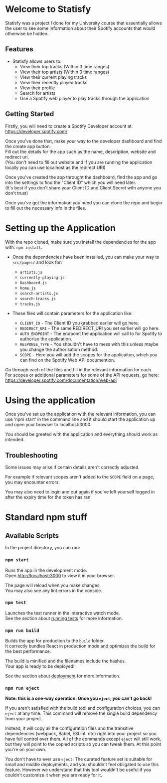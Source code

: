 # Welcome to Statisfy
Statisfy was a project I done for my University course that essentially allows the user to see some information about their Spotify accounts that would otherwise be hidden.

## Features
- Statisfy allows users to:
    - View their top tracks (Within 3 time ranges)
    - View their top artists (Within 3 time ranges)
    - View their current playing tracks
    - View their recently played tracks
    - View their profile
    - Search for artists
    - Use a Spotify web player to play tracks through the application

## Getting Started
Firstly, you will need to create a Spotify Developer account at: https://developer.spotify.com/

Once you've done that, make your way to the developer dashboard and find the create app button.  
Fill out the details for the app such as the name, description, website and redirect uri.  
(You don't need to fill out website and if you are running the application locally you can use localhost as the redirect URI)  

Once you've created the app throught the dashboard, find the app and go into the settings to find the "Client ID" which you will need later.  
(It's best if you don't share your Client ID and Client Secret with anyone you don't trust)  

Once you've got the information you need you can clone the repo and begin to fill out the necessary info in the files.

# Setting up the Application
With the repo cloned, make sure you install the dependencies for the app with: `npm install`.

- Once the dependencies have been installed, you can make your way to `src/pages/` and look for:
  - `artists.js`
  - `currently-playing.js`
  - `Dashboard.js`
  - `home.js`
  - `search-artists.js`
  - `search-tracks.js`
  - `tracks.js`

- These files will contain parameters for the application like:
  - `CLIENT_ID` - The Client ID you grabbed earlier will go here.
  - `REDIRECT_URI` - The same REDIRECT_URI you set earlier will go here.
  - `AUTH_ENDPOINT` - The endpoint the application will call to for Spotify to authorise the application.
  - `RESPONSE_TYPE` - You shouldn't have to mess with this unless maybe you change the authorisation method.
  - `SCOPE` - Here you will add the scopes for the applicaiton, which you can find on the Spotify Web API documention.

Go through each of the files and fill in the relevant information for each.  
For scopes or additional paramaters for some of the API requests, go here: https://developer.spotify.com/documentation/web-api

# Using the application
Once you've set up the application with the relevant information, you can use 'npm start' in the command line and it should start the application up and open your browser to localhost:3000.  

You should be greeted with the application and everything should work as intended.

## Troubleshooting
Some issues may arise if certain details aren't correctly adjusted.  

For example if relevant scopes aren't added to the `SCOPE` field on a page, you may encounter errors.

You may also need to login and out again if you've left yourself logged in after the expiry time for the token has ran.

# Standard npm stuff
## Available Scripts

In the project directory, you can run:

### `npm start`

Runs the app in the development mode.\
Open [http://localhost:3000](http://localhost:3000) to view it in your browser.

The page will reload when you make changes.\
You may also see any lint errors in the console.

### `npm test`

Launches the test runner in the interactive watch mode.\
See the section about [running tests](https://facebook.github.io/create-react-app/docs/running-tests) for more information.

### `npm run build`

Builds the app for production to the `build` folder.\
It correctly bundles React in production mode and optimizes the build for the best performance.

The build is minified and the filenames include the hashes.\
Your app is ready to be deployed!

See the section about [deployment](https://facebook.github.io/create-react-app/docs/deployment) for more information.

### `npm run eject`

**Note: this is a one-way operation. Once you `eject`, you can't go back!**

If you aren't satisfied with the build tool and configuration choices, you can `eject` at any time. This command will remove the single build dependency from your project.

Instead, it will copy all the configuration files and the transitive dependencies (webpack, Babel, ESLint, etc) right into your project so you have full control over them. All of the commands except `eject` will still work, but they will point to the copied scripts so you can tweak them. At this point you're on your own.

You don't have to ever use `eject`. The curated feature set is suitable for small and middle deployments, and you shouldn't feel obligated to use this feature. However we understand that this tool wouldn't be useful if you couldn't customize it when you are ready for it.


